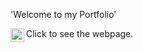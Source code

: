 'Welcome to my Portfolio'

Click [<img align="left" alt="Website" width="22px" src="images/earth.png">](https://biacaram.github.io/portfolio/) to see the webpage.